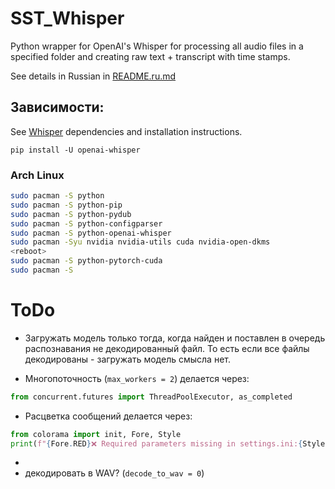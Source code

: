 # SST_Whisper

Python wrapper for OpenAI's Whisper for processing all audio files in a specified folder and 
creating raw text + transcript with time stamps. 

See details in Russian in [README.ru.md](README.ru.md)

## Зависимости:

See [Whisper](https://github.com/openai/whisper) dependencies and installation instructions.


```
pip install -U openai-whisper
``` 

### Arch Linux

```bash
sudo pacman -S python
sudo pacman -S python-pip  
sudo pacman -S python-pydub 
sudo pacman -S python-configparser
sudo pacman -S python-openai-whisper
sudo pacman -Syu nvidia nvidia-utils cuda nvidia-open-dkms
<reboot>
sudo pacman -S python-pytorch-cuda
sudo pacman -S 

```


# ToDo

- Загружать модель только тогда, когда найден и поставлен в очередь распознавания не декодированный файл. То есть
  если все файлы декодированы - загружать модель смысла нет. 

- Многопоточность (`max_workers = 2`) делается через:

```python
from concurrent.futures import ThreadPoolExecutor, as_completed
```

- Расцветка сообщений делается через:

```python
from colorama import init, Fore, Style
print(f"{Fore.RED}❌ Required parameters missing in settings.ini:{Style.RESET_ALL}")
```
- 
- декодировать в WAV? (`decode_to_wav = 0`)

